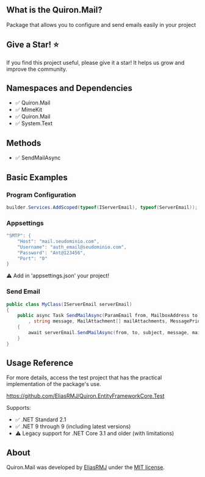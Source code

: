 ﻿## What is the Quiron.Mail?

Package that allows you to configure and send emails easily in your project

## Give a Star! ⭐

If you find this project useful, please give it a star! It helps us grow and improve the community.

## Namespaces and Dependencies

- ✅ Quiron.Mail
- ✅ MimeKit
- ✅ Quiron.Mail
- ✅ System.Text

## Methods

- ✅ SendMailAsync

## Basic Examples

### Program Configuration
```csharp
builder.Services.AddScoped(typeof(IServerEmail), typeof(ServerEmail));
```

### Appsettings
```csharp
"SMTP": {
    "Host": "mail.seudominio.com",
    "Username": "auth_email@seudominio.com",
    "Password": "Ant@123456",
    "Port": "0"
}
```
⚠️ Add in 'appsettings.json' your project!

### Send Email
```csharp
public class MyClass(IServerEmail serverEmail)
{
    public async Task SendMailAsync(ParamEmail from, MailboxAddress to, string subject
        , string message, MailAttachment[] mailAttachments, MessagePriority messagePriority = MessagePriority.Normal)
    {
        await serverEmail.SendMailAsync(from, to, subject, message, mailAttachments, messagePriority);
    }
}
```


## Usage Reference

For more details, access the test project that has the practical implementation of the package's use.

https://github.com/EliasRMJ/Quiron.EntityFrameworkCore.Test

Supports:

- ✅ .NET Standard 2.1  
- ✅ .NET 9 through 9 (including latest versions)  
- ⚠️ Legacy support for .NET Core 3.1 and older (with limitations)
  
## About
Quiron.Mail was developed by [EliasRMJ](https://www.linkedin.com/in/elias-medeiros-98232066/) under the [MIT license](LICENSE).
